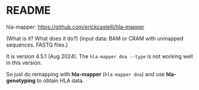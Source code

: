 # README

hla-mapper: https://github.com/erickcastelli/hla-mapper

(What is it? What does it do?)
(input data: BAM or CRAM with unmapped sequences. FASTQ files.)


It is version 4.5.1 (Aug 2024). The `hla-mapper dna --type` is not working well in this version.

So just do remapping with **hla-mapper** (`hla-mapper dna`) and use **hla-genotyping** to obtain HLA data.

